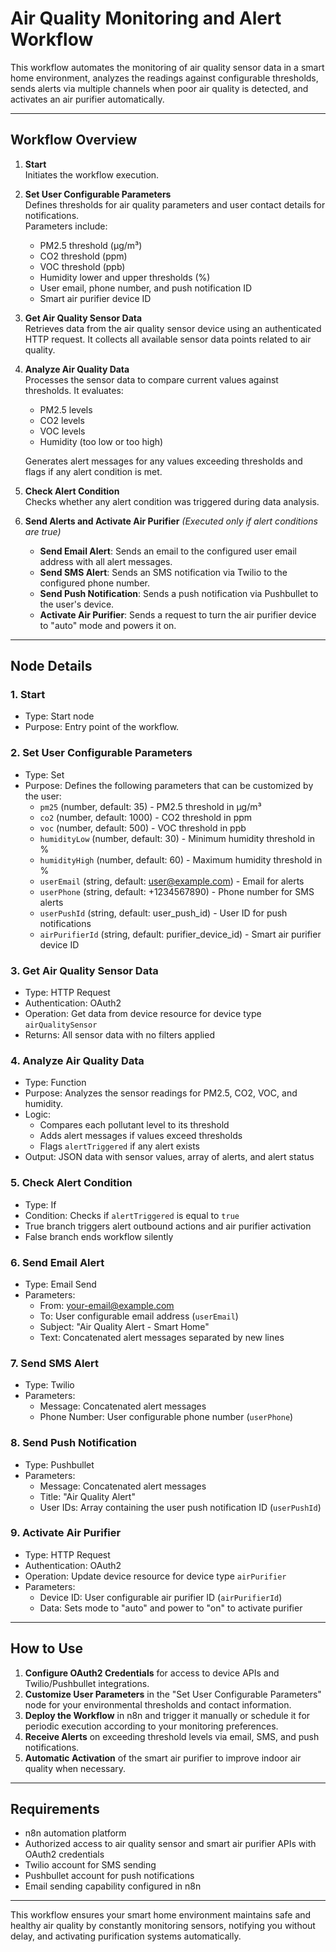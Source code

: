 # Air Quality Monitoring and Alert Workflow

This workflow automates the monitoring of air quality sensor data in a smart home environment, analyzes the readings against configurable thresholds, sends alerts via multiple channels when poor air quality is detected, and activates an air purifier automatically.

---

## Workflow Overview

1. **Start**  
   Initiates the workflow execution.

2. **Set User Configurable Parameters**  
   Defines thresholds for air quality parameters and user contact details for notifications.  
   Parameters include:  
   - PM2.5 threshold (µg/m³)  
   - CO2 threshold (ppm)  
   - VOC threshold (ppb)  
   - Humidity lower and upper thresholds (%)  
   - User email, phone number, and push notification ID  
   - Smart air purifier device ID

3. **Get Air Quality Sensor Data**  
   Retrieves data from the air quality sensor device using an authenticated HTTP request. It collects all available sensor data points related to air quality.

4. **Analyze Air Quality Data**  
   Processes the sensor data to compare current values against thresholds. It evaluates:  
   - PM2.5 levels  
   - CO2 levels  
   - VOC levels  
   - Humidity (too low or too high)  
   
   Generates alert messages for any values exceeding thresholds and flags if any alert condition is met.

5. **Check Alert Condition**  
   Checks whether any alert condition was triggered during data analysis.

6. **Send Alerts and Activate Air Purifier** _(Executed only if alert conditions are true)_  
   - **Send Email Alert**: Sends an email to the configured user email address with all alert messages.  
   - **Send SMS Alert**: Sends an SMS notification via Twilio to the configured phone number.  
   - **Send Push Notification**: Sends a push notification via Pushbullet to the user's device.  
   - **Activate Air Purifier**: Sends a request to turn the air purifier device to "auto" mode and powers it on.

---

## Node Details

### 1. Start
- Type: Start node  
- Purpose: Entry point of the workflow.

### 2. Set User Configurable Parameters
- Type: Set  
- Purpose: Defines the following parameters that can be customized by the user:  
  - `pm25` (number, default: 35) - PM2.5 threshold in µg/m³  
  - `co2` (number, default: 1000) - CO2 threshold in ppm  
  - `voc` (number, default: 500) - VOC threshold in ppb  
  - `humidityLow` (number, default: 30) - Minimum humidity threshold in %  
  - `humidityHigh` (number, default: 60) - Maximum humidity threshold in %  
  - `userEmail` (string, default: user@example.com) - Email for alerts  
  - `userPhone` (string, default: +1234567890) - Phone number for SMS alerts  
  - `userPushId` (string, default: user_push_id) - User ID for push notifications  
  - `airPurifierId` (string, default: purifier_device_id) - Smart air purifier device ID  

### 3. Get Air Quality Sensor Data
- Type: HTTP Request  
- Authentication: OAuth2  
- Operation: Get data from device resource for device type `airQualitySensor`  
- Returns: All sensor data with no filters applied

### 4. Analyze Air Quality Data
- Type: Function  
- Purpose: Analyzes the sensor readings for PM2.5, CO2, VOC, and humidity.  
- Logic:  
  - Compares each pollutant level to its threshold  
  - Adds alert messages if values exceed thresholds  
  - Flags `alertTriggered` if any alert exists  
- Output: JSON data with sensor values, array of alerts, and alert status

### 5. Check Alert Condition
- Type: If  
- Condition: Checks if `alertTriggered` is equal to `true`  
- True branch triggers alert outbound actions and air purifier activation  
- False branch ends workflow silently

### 6. Send Email Alert
- Type: Email Send  
- Parameters:  
  - From: your-email@example.com  
  - To: User configurable email address (`userEmail`)  
  - Subject: "Air Quality Alert - Smart Home"  
  - Text: Concatenated alert messages separated by new lines

### 7. Send SMS Alert
- Type: Twilio  
- Parameters:  
  - Message: Concatenated alert messages   
  - Phone Number: User configurable phone number (`userPhone`)

### 8. Send Push Notification
- Type: Pushbullet  
- Parameters:  
  - Message: Concatenated alert messages  
  - Title: "Air Quality Alert"  
  - User IDs: Array containing the user push notification ID (`userPushId`)

### 9. Activate Air Purifier
- Type: HTTP Request  
- Authentication: OAuth2  
- Operation: Update device resource for device type `airPurifier`  
- Parameters:  
  - Device ID: User configurable air purifier ID (`airPurifierId`)  
  - Data: Sets mode to "auto" and power to "on" to activate purifier

---

## How to Use

1. **Configure OAuth2 Credentials** for access to device APIs and Twilio/Pushbullet integrations.
2. **Customize User Parameters** in the "Set User Configurable Parameters" node for your environmental thresholds and contact information.
3. **Deploy the Workflow** in n8n and trigger it manually or schedule it for periodic execution according to your monitoring preferences.
4. **Receive Alerts** on exceeding threshold levels via email, SMS, and push notifications.
5. **Automatic Activation** of the smart air purifier to improve indoor air quality when necessary.

---

## Requirements

- n8n automation platform  
- Authorized access to air quality sensor and smart air purifier APIs with OAuth2 credentials  
- Twilio account for SMS sending  
- Pushbullet account for push notifications  
- Email sending capability configured in n8n

---

This workflow ensures your smart home environment maintains safe and healthy air quality by constantly monitoring sensors, notifying you without delay, and activating purification systems automatically.